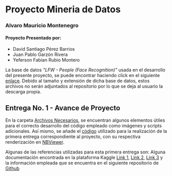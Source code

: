 # Proyecto Mineria de Datos

### Alvaro Mauricio Montenegro

#### Proyecto Presentado por:
- David Santiago Pérez Barrios
- Juan Pablo Garzón Rivera
- Yeferson Fabian Rubio Montero

La base de datos *"LFW - People (Face Recognition)"* usada en el desarrollo del presente proyecto, se puede encontrar haciendo click en el siguiente [enlace](https://www.kaggle.com/atulanandjha/lfwpeople). Debido al tamaño y extensión de dicha base de datos, estos archivos no serán adjuntados al repositorio por lo que se deja al usuario la descarga propia.

## Entrega No. 1 - Avance de Proyecto

En la carpeta [Archivos Necesarios](https://github.com/dsperezba/Proyecto-Mineria-de-Datos/tree/main/Archivos_Necesarios), se encuentran algunos elementos útiles para el correcto desarrollo del código empleado como imágenes y scripts adicionales. Así mismo, se añade el [código](https://github.com/dsperezba/Proyecto-Mineria-de-Datos/blob/main/Codigo.ipynb) utilizado para la realización de la primera entrega correspondiente al proyecto, con su respectiva renderización en [NBViewer](https://nbviewer.jupyter.org/github/dsperezba/Proyecto-Mineria-de-Datos/blob/main/Codigo.ipynb).

Algunas de las referencias utilizadas para esta primera entrega son: Alguna documentación encontrada en la plataforma Kaggle [Link 1](https://www.kaggle.com/serkanpeldek/face-recognition-on-olivetti-dataset/notebook), [Link 2](https://www.kaggle.com/serkanpeldek/face-detection-with-opencv/), [Link 3](https://www.kaggle.com/atulanandjha/lfwpeople) y la información empleada que se encuentra en el siguiente repositorio de [Github](https://github.com/opencv/opencv)
